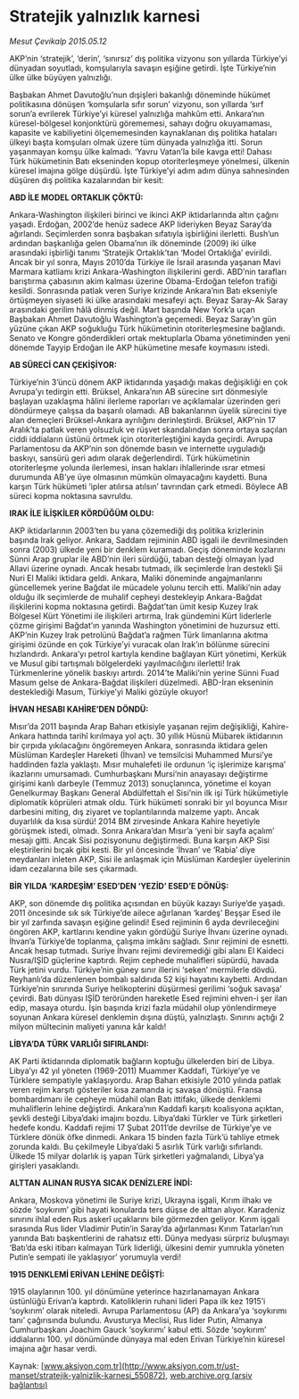 # Stratejik yalnızlık karnesi

*Mesut Çevikalp 2015.05.12*

<div class="pNewsDetailMainContent" itemprop="articleBody">
 <p>
  AKP’nin ‘stratejik’, ‘derin’, ‘sınırsız’ dış politika vizyonu son yıllarda Türkiye’yi dünyadan soyutladı, komşularıyla savaşın eşiğine getirdi. İşte Türkiye’nin ülke ülke büyüyen yalnızlığı.
 </p>
 <p>
  Başbakan Ahmet Davutoğlu’nun dışişleri bakanlığı döneminde hükümet politikasına dönüşen ‘komşularla sıfır sorun’ vizyonu, son yıllarda ‘sırf sorun’a evrilerek Türkiye’yi küresel yalnızlığa mahkûm etti. Ankara’nın küresel-bölgesel konjonktürü görememesi, sahayı doğru okuyamaması, kapasite ve kabiliyetini ölçememesinden kaynaklanan dış politika hataları ülkeyi başta komşuları olmak üzere tüm dünyada yalnızlığa itti. Sorun yaşanmayan komşu ülke kalmadı. ‘Yavru Vatan’la bile kavga etti! Dahası Türk hükümetinin Batı ekseninden kopup otoriterleşmeye yönelmesi, ülkenin küresel imajına gölge düşürdü. İşte Türkiye’yi adım adım dünya sahnesinden düşüren dış politika kazalarından bir kesit:
 </p>
 <p>
  <strong>
   ABD İLE MODEL ORTAKLIK ÇÖKTÜ:
  </strong>
 </p>
 <p>
  Ankara-Washington ilişkileri birinci ve ikinci AKP iktidarlarında altın çağını yaşadı. Erdoğan, 2002’de henüz sadece AKP lideriyken Beyaz Saray’da ağırlandı. Seçimlerden sonra başbakan sıfatıyla işbirliğini ilerletti. Bush’un ardından başkanlığa gelen Obama’nın ilk döneminde (2009) iki ülke arasındaki işbirliği tanımı ‘Stratejik Ortaklık’tan ‘Model Ortaklığa’ evirildi. Ancak bir yıl sonra, Mayıs 2010’da Türkiye ile İsrail arasında yaşanan Mavi Marmara katliamı krizi Ankara-Washington ilişkilerini gerdi. ABD’nin tarafları barıştırma çabasının akim kalması üzerine Obama-Erdoğan telefon trafiği kesildi. Sonrasında patlak veren Suriye krizinde Ankara’nın Batı ekseniyle örtüşmeyen siyaseti iki ülke arasındaki mesafeyi açtı. Beyaz Saray-Ak Saray arasındaki gerilim hâlâ dinmiş değil. Mart başında New York’a uçan Başbakan Ahmet Davutoğlu Washington’a geçemedi. Beyaz Saray’ın gün yüzüne çıkan AKP soğukluğu Türk hükümetinin otoriterleşmesine bağlandı. Senato ve Kongre gönderdikleri ortak mektuplarla Obama yönetiminden yeni dönemde Tayyip Erdoğan ile AKP hükümetine mesafe koymasını istedi.
 </p>
 <p>
  <strong>
   AB SÜRECİ CAN ÇEKİŞİYOR:
  </strong>
 </p>
 <p>
  Türkiye’nin 3’üncü dönem AKP iktidarında yaşadığı makas değişikliği en çok Avrupa’yı tedirgin etti. Brüksel, Ankara’nın AB sürecine sırt dönmesiyle başlayan uzaklaşma hâlini ilerleme raporları ve açıklamalar üzerinden geri döndürmeye çalışsa da başarılı olamadı. AB bakanlarının üyelik sürecini tiye alan demeçleri Brüksel-Ankara ayrılığını derinleştirdi. Brüksel, AKP’nin 17 Aralık’ta patlak veren yolsuzluk ve rüşvet skandalından sonra ortaya saçılan ciddi iddiaların üstünü örtmek için otoriterleştiğini kayda geçirdi. Avrupa Parlamentosu da AKP’nin son dönemde basın ve internette uyguladığı baskıyı, sansürü geri adım olarak değerlendirdi. Türk hükümetinin otoriterleşme yolunda ilerlemesi, insan hakları ihlallerinde ısrar etmesi durumunda AB’ye üye olmasının mümkün olmayacağını kaydetti. Buna karşın Türk hükümeti ‘ipler atılırsa atılsın’ tavrından çark etmedi. Böylece AB süreci kopma noktasına savruldu.
 </p>
 <p>
  <strong>
   IRAK İLE İLİŞKİLER KÖRDÜĞÜM OLDU:
  </strong>
 </p>
 <p>
  AKP iktidarlarının 2003’ten bu yana çözemediği dış politika krizlerinin başında Irak geliyor. Ankara, Saddam rejiminin ABD işgali ile devrilmesinden sonra (2003) ülkede yeni bir denklem kuramadı. Geçiş döneminde kozlarını Sünni Arap gruplar ile ABD’nin ileri sürdüğü, taban desteği olmayan İyad Allavi üzerine oynadı. Ancak hesabı tutmadı, ilk seçimlerde İran destekli Şii Nuri El Maliki iktidara geldi. Ankara, Maliki döneminde angajmanlarını güncellemek yerine Bağdat ile mücadele yolunu tercih etti. Maliki’nin aday olduğu ilk seçimlerde de muhalif cepheyi destekleyip Ankara-Bağdat ilişkilerini kopma noktasına getirdi. Bağdat’tan ümit kesip Kuzey Irak Bölgesel Kürt Yönetimi ile ilişkileri artırma, Irak gündemini Kürt liderlerle çözme girişimi Bağdat’ın yanında Washington yönetimini de huzursuz etti. AKP’nin Kuzey Irak petrolünü Bağdat’a rağmen Türk limanlarına akıtma girişimi özünde en çok Türkiye’yi vuracak olan Irak’ın bölünme sürecini hızlandırdı. Ankara’yı petrol kartıyla kendine bağlayan Kürt yönetimi, Kerkük ve Musul gibi tartışmalı bölgelerdeki yayılmacılığını ilerletti! Irak Türkmenlerine yönelik baskıyı artırdı. 2014’te Maliki’nin yerine Sünni Fuad Masum gelse de Ankara-Bağdat ilişkileri düzelmedi. ABD-İran ekseninin desteklediği Masum, Türkiye’yi Maliki gözüyle okuyor!
 </p>
 <p>
  <strong>
   İHVAN HESABI KAHİRE’DEN DÖNDÜ:
  </strong>
 </p>
 <p>
  Mısır’da 2011 başında Arap Baharı etkisiyle yaşanan rejim değişikliği, Kahire-Ankara hattında tarihî kırılmaya yol açtı. 30 yıllık Hüsnü Mübarek iktidarının bir çırpıda yıkılacağını öngöremeyen Ankara, sonrasında iktidara gelen Müslüman Kardeşler Hareketi (İhvan) ve temsilcisi Muhammed Mursi’ye haddinden fazla yaklaştı. Mısır muhalefeti ile ordunun ‘iç işlerimize karışma’ ikazlarını umursamadı. Cumhurbaşkanı Mursi’nin anayasayı değiştirme girişimi kanlı darbeyle (Temmuz 2013) sonuçlanınca, yönetime el koyan Genelkurmay Başkanı General Abdülfettah el Sisi’nin ilk işi Türk hükümetiyle diplomatik köprüleri atmak oldu. Türk hükümeti sonraki bir yıl boyunca Mısır darbesini miting, dış ziyaret ve toplantılarında malzeme yaptı. Ancak duyarlılık da kısa sürdü! 2014 BM zirvesinde Ankara Kahire heyetiyle görüşmek istedi, olmadı. Sonra Ankara’dan Mısır’a ‘yeni bir sayfa açalım’ mesajı gitti. Ancak Sisi pozisyonunu değiştirmedi. Buna karşın AKP Sisi eleştirilerini bıçak gibi kesti. Bir yıl öncesinde ‘İhvan’ ve ‘Rabia’ diye meydanları inleten AKP, Sisi ile anlaşmak için Müslüman Kardeşler üyelerinin idam cezalarına bile ses çıkarmadı.
 </p>
 <p>
  <strong>
   BİR YILDA ‘KARDEŞİM’ ESED’DEN ‘YEZİD’ ESED’E DÖNÜŞ:
  </strong>
 </p>
 <p>
  AKP, son dönemde dış politika açısından en büyük kazayı Suriye’de yaşadı. 2011 öncesinde sık sık Türkiye’de ailece ağırlanan ‘kardeş’ Beşşar Esed ile bir yıl zarfında savaşın eşiğine gelindi! Esed rejiminin 6 ayda devrileceğini öngören AKP, kartlarını kendine yakın gördüğü Suriye İhvanı üzerine oynadı. İhvan’a Türkiye’de toplanma, çalışma imkânı sağladı. Sınır rejimini de esnetti. Ancak hesap tutmadı. Suriye İhvanı rejimi deviremediği gibi alanı El Kaideci Nusra/IŞİD güçlerine kaptırdı. Rejim cephede muhalifleri süpürdü, havada Türk jetini vurdu. Türkiye’nin güney sınır illerini ‘seken’ mermilerle dövdü. Reyhanlı’da düzenlenen bombalı saldırıda 52 kişi hayatını kaybetti. Ardından Türkiye’nin sınırında Suriye helikopterini düşürmesi gerilimi ‘soğuk savaşa’ çevirdi. Batı dünyası IŞİD teröründen hareketle Esed rejimini ehven-i şer ilan edip, masaya oturdu. İşin başında krizi fazla müdahil olup yönlendirmeye soyunan Ankara küresel denklemin dışına düştü, yalnızlaştı. Sınırını açtığı 2 milyon mültecinin maliyeti yanına kâr kaldı!
 </p>
 <p>
  <strong>
   LİBYA’DA TÜRK VARLIĞI SIFIRLANDI:
  </strong>
 </p>
 <p>
  AK Parti iktidarında diplomatik bağların koptuğu ülkelerden biri de Libya. Libya’yı 42 yıl yöneten (1969-2011) Muammer Kaddafi, Türkiye’ye ve Türklere sempatiyle yaklaşıyordu. Arap Baharı etkisiyle 2010 yılında patlak veren rejim karşıtı gösteriler kısa zamanda iç savaşa dönüştü. Fransa bombardımanı ile cepheye müdahil olan Batı ittifakı, ülkede denklemi muhaliflerin lehine değiştirdi. Ankara’nın Kaddafi karşıtı koalisyona açıktan, şevkli desteği Libya’daki imajını bozdu. Libya’daki Türkler ve Türk şirketleri hedefe kondu. Kaddafi rejimi 17 Şubat 2011’de devrilse de Türkiye’ye ve Türklere dönük öfke dinmedi. Ankara 15 binden fazla Türk’ü tahliye etmek zorunda kaldı. Bu çekilmeyle Libya’daki 5 asırlık Türk varlığı sıfırlandı. Ülkede 15 milyar dolarlık iş yapan Türk şirketleri yağmalandı, Libya’ya girişleri yasaklandı.
 </p>
 <p>
  <strong>
   ALTTAN ALINAN RUSYA SICAK DENİZLERE İNDİ:
  </strong>
 </p>
 <p>
  Ankara, Moskova yönetimi ile Suriye krizi, Ukrayna işgali, Kırım ilhakı ve sözde ‘soykırım’ gibi hayati konularda ters düşse de alttan alıyor. Karadeniz sınırını ihlal eden Rus askerî uçaklarını bile görmezden geliyor. Kırım işgali sırasında Rus lider Vladimir Putin’in Saray’da ağırlanması Kırım Tatarları’nın yanında Batı başkentlerini de rahatsız etti. Dünya medyası sürpriz buluşmayı ‘Batı’da eski itibarı kalmayan Türk liderliği, ülkesini demir yumrukla yöneten Putin’e sempati ile yaklaşıyor’ yorumuyla verdi!
 </p>
 <p>
  <strong>
   1915 DENKLEMİ ERİVAN LEHİNE DEĞİŞTİ:
  </strong>
 </p>
 <p>
  1915 olaylarının 100. yıl dönümüne yeterince hazırlanamayan Ankara üstünlüğü Erivan’a kaptırdı. Katoliklerin ruhani lideri Papa ilk kez 1915’i ‘soykırım’ olarak niteledi. Avrupa Parlamentosu (AP) da Ankara’ya ‘soykırımı tanı’ çağırısında bulundu. Avusturya Meclisi, Rus lider Putin, Almanya Cumhurbaşkanı Joachim Gauck ‘soykırımı’ kabul etti. Sözde ‘soykırım’ iddialarını 100. yıl dönümünde dünyaya mal eden Erivan Türkiye’nin küresel imajına ağır hasar verdi.
 </p>
</div>


Kaynak: [www.aksiyon.com.tr](http://www.aksiyon.com.tr/ust-manset/stratejik-yalnizlik-karnesi_550872), [web.archive.org (arşiv bağlantısı)](http://web.archive.org/web/20150717161224/http://www.aksiyon.com.tr/ust-manset/stratejik-yalnizlik-karnesi_550872)
